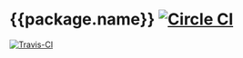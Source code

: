 # {{package.name}} [![Circle CI](https://circleci.com/gh/{{user.github}}/{{package.name}}/tree/master.svg?style=svg)](https://circleci.com/gh/{{user.github}}/{{package.name}}/tree/master)
[![Travis-CI](https://travis-ci.org/{{user.github}}/{{package.name}}.svg)](https://travis-ci.org/{{user.github}}/{{package.name}})
